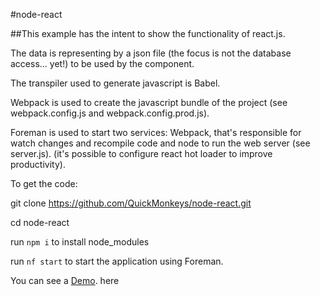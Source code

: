 #node-react

##This example has the intent to show the functionality of react.js.


The data is representing by a json file (the focus is not the database access... yet!) to be used by the component.

The transpiler used to generate javascript is Babel.

Webpack is used to create the javascript bundle of the project (see webpack.config.js and webpack.config.prod.js).

Foreman is used to start two services: Webpack, that's responsible for 
watch changes and recompile code and node to run the web server (see server.js).
(it's possible to configure react hot loader to improve productivity).

To get the code:

git clone https://github.com/QuickMonkeys/node-react.git

cd node-react

run `npm i` to install node_modules

run `nf start` to start the application using Foreman.

You can see a [Demo](https://node-react-quick.herokuapp.com/). here 
